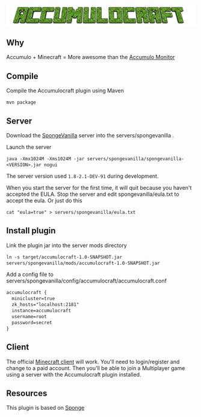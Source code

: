 ![Accumulocraft](accumulocraft.png)

## Why

Accumulo + Minecraft = More awesome than the [Accumulo Monitor](https://accumulo.apache.org/screenshots.html)

## Compile

Compile the Accumulocraft plugin using Maven

```
mvn package
```

## Server

Download the [SpongeVanilla](https://repo.spongepowered.org/maven/org/spongepowered/spongevanilla/) server into the 
servers/spongevanilla .

Launch the server

```
java -Xmx1024M -Xms1024M -jar servers/spongevanilla/spongevanilla-<VERSION>.jar nogui
```

The server version used `1.8-2.1-DEV-91` during development.

When you start the server for the first time, it will quit because you haven't accepted the EULA. Stop the server
and edit spongevanilla/eula.txt to accept the eula. Or just do this

```
cat "eula=true" > servers/spongevanilla/eula.txt
```

## Install plugin

Link the plugin jar into the server mods directory

```
ln -s target/accumulocraft-1.0-SNAPSHOT.jar servers/spongevanilla/mods/accumulocraft-1.0-SNAPSHOT.jar
```

Add a config file to servers/spongevanilla/config/accumulocraft/accumulocraft.conf

```
accumulocraft {
  minicluster=true
  zk_hosts="localhost:2181"
  instance=accumulocraft
  username=root
  password=secret
}
```

## Client

The official [Minecraft client](https://minecraft.net/download) will work. You'll need
to login/register and change to a paid account. Then you'll be able to join a Multiplayer game using a server with the
Accumulocraft plugin installed.

## Resources

This plugin is based on [Sponge](https://www.spongepowered.org/)
